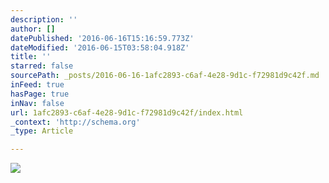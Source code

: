 ```yaml
---
description: ''
author: []
datePublished: '2016-06-16T15:16:59.773Z'
dateModified: '2016-06-15T03:58:04.918Z'
title: ''
starred: false
sourcePath: _posts/2016-06-16-1afc2893-c6af-4e28-9d1c-f72981d9c42f.md
inFeed: true
hasPage: true
inNav: false
url: 1afc2893-c6af-4e28-9d1c-f72981d9c42f/index.html
_context: 'http://schema.org'
_type: Article

---
```

![](https://the-grid-user-content.s3-us-west-2.amazonaws.com/5df46541-be59-49b7-ba42-b82445770ca0.jpg)